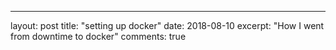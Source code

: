 ---
layout: post
title:  "setting up docker"
date:   2018-08-10
excerpt: "How I went from downtime to docker"
comments: true
